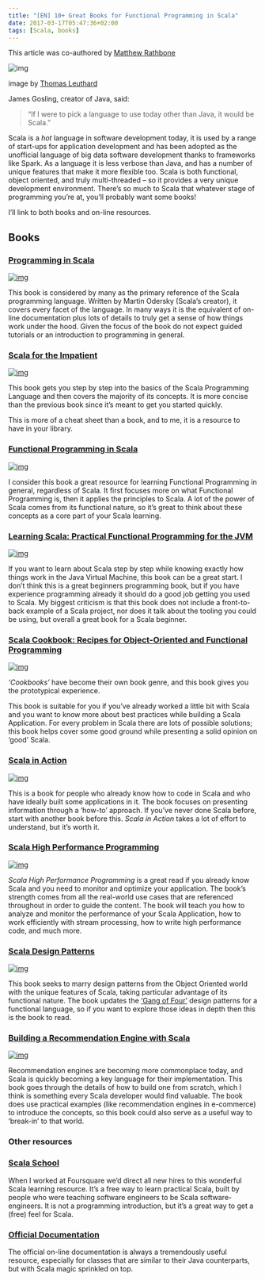 ```yaml
---
title: "[EN] 10+ Great Books for Functional Programming in Scala"
date: 2017-03-17T05:47:36+02:00
tags: [Scala, books]
---
```

This article was co-authored by [Matthew Rathbone](https://blog.matthewrathbone.com/)

![img](https://d33wubrfki0l68.cloudfront.net/4b8a4dcbce3e4561018d5f8e84d92e8b5f05563d/f25fa/img/blog/scala-books/title.jpg)

image by [Thomas Leuthard](https://www.flickr.com/photos/thomasleuthard/19070717313)

James Gosling, creator of Java, said:

> “If I were to pick a language to use today other than Java, it would be Scala.”

Scala is a *hot* language in software development today, it is used by a range of start-ups for application development and has been adopted as the unofficial language of big data software development thanks to frameworks like Spark. As a language it is less verbose than Java, and has a number of unique features that make it more flexible too. Scala is both functional, object oriented, and truly multi-threaded – so it provides a very unique development environment. There’s so much to Scala that whatever stage of programming you’re at, you’ll probably want some books!

I’ll link to both books and on-line resources.

## Books

### [Programming in Scala](http://amzn.to/2lcF7Un)

[![img](https://d33wubrfki0l68.cloudfront.net/459e2ea4a16a20ed182abab6c3130ec37a3e459f/b4495/img/blog/scala-books/pis.jpg)](http://amzn.to/2lcF7Un)

This book is considered by many as the primary reference of the Scala programming language. Written by Martin Odersky (Scala’s creator), it covers every facet of the language. In many ways it is the equivalent of on-line documentation plus lots of details to truly get a sense of how things work under the hood. Given the focus of the book do not expect guided tutorials or an introduction to programming in general.

### [Scala for the Impatient](http://amzn.to/2lIOo4o)

[![img](https://d33wubrfki0l68.cloudfront.net/7f112bd087d71a16c8b6ee4b10edf999a0672972/a1539/img/blog/scala-books/sfi.jpg)](http://amzn.to/2lIOo4o)

This book gets you step by step into the basics of the Scala Programming Language and then covers the majority of its concepts. It is more concise than the previous book since it’s meant to get you started quickly.

This is more of a cheat sheet than a book, and to me, it is a resource to have in your library.

### [Functional Programming in Scala](http://amzn.to/2l15Am1)

[![img](https://d33wubrfki0l68.cloudfront.net/18fcd2175386c49b49edcf4e54652c201b909296/c29a7/img/blog/scala-books/fps.jpg)](http://amzn.to/2l15Am1)

I consider this book a great resource for learning Functional Programming in general, regardless of Scala. It first focuses more on what Functional Programming is, then it applies the principles to Scala. A lot of the power of Scala comes from its functional nature, so it’s great to think about these concepts as a core part of your Scala learning.

### [Learning Scala: Practical Functional Programming for the JVM](http://amzn.to/2l1l3m7)

[![img](https://d33wubrfki0l68.cloudfront.net/15a5bb0860f9193b77b3aef15efcd23725a11294/98c9a/img/blog/scala-books/lspf.jpg)](http://amzn.to/2l1l3m7)

If you want to learn about Scala step by step while knowing exactly how things work in the Java Virtual Machine, this book can be a great start. I don’t think this is a great beginners programming book, but if you have experience programming already it should do a good job getting you used to Scala. My biggest criticism is that this book does not include a front-to-back example of a Scala project, nor does it talk about the tooling you could be using, but overall a great book for a Scala beginner.

### [Scala Cookbook: Recipes for Object-Oriented and Functional Programming](http://amzn.to/2l1cUOA)

[![img](https://d33wubrfki0l68.cloudfront.net/e92112c2457692899af4e38125b4eaa29ee37707/cf25d/img/blog/scala-books/scb.jpg)](http://amzn.to/2l1cUOA)

*‘Cookbooks’* have become their own book genre, and this book gives you the prototypical experience.

This book is suitable for you if you’ve already worked a little bit with Scala and you want to know more about best practices while building a Scala Application. For every problem in Scala there are lots of possible solutions; this book helps cover some good ground while presenting a solid opinion on ‘good’ Scala.

### [Scala in Action](http://amzn.to/2kDOpWq)

[![img](https://d33wubrfki0l68.cloudfront.net/999cb6faa73d14a1ad4b587103f4a73f1326e5fa/0a2f4/img/blog/scala-books/sia.jpg)](http://amzn.to/2kDOpWq)

This is a book for people who already know how to code in Scala and who have ideally built some applications in it. The book focuses on presenting information through a ‘how-to’ approach. If you’ve never done Scala before, start with another book before this. *Scala in Action* takes a lot of effort to understand, but it’s worth it.

### [Scala High Performance Programming](http://amzn.to/2lJmqpn)

[![img](https://d33wubrfki0l68.cloudfront.net/956a66e548ae28d5dc51b90c15dbaa96067ddaa8/f33cd/img/blog/scala-books/hpsp.jpg)](http://amzn.to/2lJmqpn)

*Scala High Performance Programming* is a great read if you already know Scala and you need to monitor and optimize your application. The book’s strength comes from all the real-world use cases that are referenced throughout in order to guide the content. The book will teach you how to analyze and monitor the performance of your Scala Application, how to work efficiently with stream processing, how to write high performance code, and much more.

### [Scala Design Patterns](http://amzn.to/2l2wD07)

[![img](https://d33wubrfki0l68.cloudfront.net/a36471ae4615801965a937b0d8b9650b43476b39/33f8f/img/blog/scala-books/sdp.jpg)](http://amzn.to/2l2wD07)

This book seeks to marry design patterns from the Object Oriented world with the unique features of Scala, taking particular advantage of its functional nature. The book updates the [‘Gang of Four’](http://amzn.to/2lJByCl) design patterns for a functional language, so if you want to explore those ideas in depth then this is the book to read.

### [Building a Recommendation Engine with Scala](http://amzn.to/2lJyAh9)

[![img](https://d33wubrfki0l68.cloudfront.net/f9e1f5a7e941ecc0b11b274290af4ceea9ce0cb4/bc0b7/img/blog/scala-books/brec.jpg)](http://amzn.to/2lJyAh9)

Recommendation engines are becoming more commonplace today, and Scala is quickly becoming a key language for their implementation. This book goes through the details of how to build one from scratch, which I think is something every Scala developer would find valuable. The book does use practical examples (like recommendation engines in e-commerce) to introduce the concepts, so this book could also serve as a useful way to ‘break-in’ to that world.

### Other resources

### [Scala School](https://twitter.github.io/scala_school/)

When I worked at Foursquare we’d direct all new hires to this wonderful Scala learning resource. It’s a free way to learn practical Scala, built by people who were teaching software engineers to be Scala software-engineers. It is not a programming introduction, but it’s a great way to get a (free) feel for Scala.

### [Official Documentation](http://www.scala-lang.org/)

The official on-line documentation is always a tremendously useful resource, especially for classes that are similar to their Java counterparts, but with Scala magic sprinkled on top.
